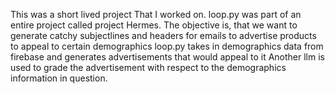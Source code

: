 This was a short lived project That I worked on. loop.py was part of an entire project called project Hermes.
The objective is, that we want to generate catchy subjectlines and headers for emails to advertise products to appeal to certain demographics
loop.py takes in demographics data from firebase and generates advertisements that would appeal to it
Another llm is used to grade the advertisement with respect to the demographics information in question.
